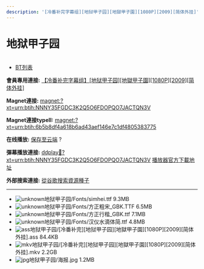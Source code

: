 ```yaml
---
description: '[冷番补完字幕组][地狱甲子园][地獄甲子園][1080P][2009][简体外挂]'
---
```


# 地狱甲子园



<figure><img src="https://s1.ax1x.com/2018/04/23/CQ2cM6.jpg" alt=""><figcaption></figcaption></figure>

* [BT列表](https://share.dmhy.org/topics/view/488213_1080P_2009.html#tabs-1)

**會員專用連接:** [【冷番补完字幕组】\[地狱甲子园\]\[地獄甲子園\]\[1080P\]\[2009\]\[简体外挂\]](https://dl.dmhy.org/2018/04/23/6b5b8df4a618b6ad43aef146e7c1df4805383775.torrent)

**Magnet連接:** [magnet:?xt=urn:btih:NNNY35FGDC3K2Q5O6FDOPQO7JACTQN3V](https://magnet/?xt=urn:btih:NNNY35FGDC3K2Q5O6FDOPQO7JACTQN3V\&dn=\&tr=http%3A%2F%2F104.238.198.186%3A8000%2Fannounce\&tr=udp%3A%2F%2F104.238.198.186%3A8000%2Fannounce\&tr=http%3A%2F%2Ftracker.openbittorrent.com%3A80%2Fannounce\&tr=http%3A%2F%2Ftracker.publicbt.com%3A80%2Fannounce\&tr=http%3A%2F%2Ftracker.prq.to%2Fannounce\&tr=http%3A%2F%2Fopen.acgtracker.com%3A1096%2Fannounce\&tr=http%3A%2F%2Ftr.bangumi.moe%3A6969%2Fannounce\&tr=https%3A%2F%2Ft-115.rhcloud.com%2Fonly_for_ylbud\&tr=http%3A%2F%2Fbtfile.sdo.com%3A6961%2Fannounce\&tr=http%3A%2F%2Fexodus.desync.com%3A6969%2Fannounce\&tr=https%3A%2F%2Ftr.bangumi.moe%3A9696%2Fannounce\&tr=http%3A%2F%2F121.14.98.151%3A9090%2Fannounce\&tr=http%3A%2F%2F173.254.204.71%3A1096%2Fannounce\&tr=http%3A%2F%2F188.190.120.74%3A80%2Fannounce\&tr=http%3A%2F%2F94.228.192.98%2Fannounce\&tr=http%3A%2F%2F95.68.246.30%3A80%2Fannounce\&tr=http%3A%2F%2Fanisaishuu.de%3A2710%2Fannounce)

**Magnet連接typeII:** [magnet:?xt=urn:btih:6b5b8df4a618b6ad43aef146e7c1df4805383775](https://magnet/?xt=urn:btih:6b5b8df4a618b6ad43aef146e7c1df4805383775)

**在线播放:** [保存至云端](https://mypikpak.com/drive/url-checker?url=magnet:?xt=urn:btih:6b5b8df4a618b6ad43aef146e7c1df4805383775) ?

**彈幕播放連接:** [ddplay:magnet:?xt=urn:btih:NNNY35FGDC3K2Q5O6FDOPQO7JACTQN3V](ddplay:magnet:?xt=urn:btih:NNNY35FGDC3K2Q5O6FDOPQO7JACTQN3V\&dn=\&tr=http%3A%2F%2F104.238.198.186%3A8000%2Fannounce\&tr=udp%3A%2F%2F104.238.198.186%3A8000%2Fannounce\&tr=http%3A%2F%2Ftracker.openbittorrent.com%3A80%2Fannounce\&tr=http%3A%2F%2Ftracker.publicbt.com%3A80%2Fannounce\&tr=http%3A%2F%2Ftracker.prq.to%2Fannounce\&tr=http%3A%2F%2Fopen.acgtracker.com%3A1096%2Fannounce\&tr=http%3A%2F%2Ftr.bangumi.moe%3A6969%2Fannounce\&tr=https%3A%2F%2Ft-115.rhcloud.com%2Fonly_for_ylbud\&tr=http%3A%2F%2Fbtfile.sdo.com%3A6961%2Fannounce\&tr=http%3A%2F%2Fexodus.desync.com%3A6969%2Fannounce\&tr=https%3A%2F%2Ftr.bangumi.moe%3A9696%2Fannounce\&tr=http%3A%2F%2F121.14.98.151%3A9090%2Fannounce\&tr=http%3A%2F%2F173.254.204.71%3A1096%2Fannounce\&tr=http%3A%2F%2F188.190.120.74%3A80%2Fannounce\&tr=http%3A%2F%2F94.228.192.98%2Fannounce\&tr=http%3A%2F%2F95.68.246.30%3A80%2Fannounce\&tr=http%3A%2F%2Fanisaishuu.de%3A2710%2Fannounce) [播放器官方下載地址](http://www.dandanplay.com/?from=dmhy)

**外部搜索連接:** [從谷歌搜索資源種子](https://www.google.com/search?oe=utf-8\&q=6b5b8df4a618b6ad43aef146e7c1df4805383775)

***

* ![unknown](https://share.dmhy.org/images/icon/unknown.gif)地狱甲子园/Fonts/simhei.ttf 9.3MB
* ![unknown](https://share.dmhy.org/images/icon/unknown.gif)地狱甲子园/Fonts/方正粗宋\_GBK.TTF 6.5MB
* ![unknown](https://share.dmhy.org/images/icon/unknown.gif)地狱甲子园/Fonts/方正行楷\_GBK.ttf 7.1MB
* ![unknown](https://share.dmhy.org/images/icon/unknown.gif)地狱甲子园/Fonts/汉仪水滴体简.ttf 4.8MB
* ![ass](https://share.dmhy.org/images/icon/ass.gif)地狱甲子园/\[冷番补完]\[地狱甲子园]\[地獄甲子園]\[1080P]\[2009]\[简体外挂].ass 84.4KB
* ![mkv](https://share.dmhy.org/images/icon/mkv.gif)地狱甲子园/\[冷番补完]\[地狱甲子园]\[地獄甲子園]\[1080P]\[2009]\[简体外挂].mkv 2.2GB
* ![jpg](https://share.dmhy.org/images/icon/jpg.gif)地狱甲子园/海报.jpg 1.2MB
